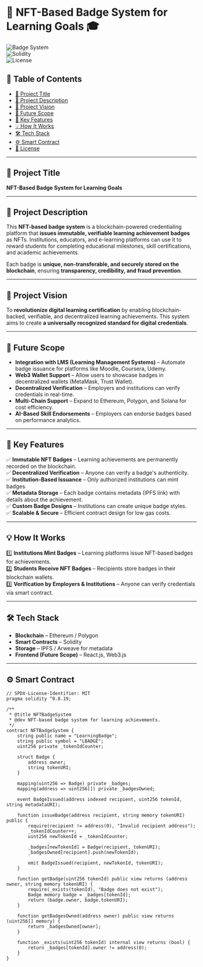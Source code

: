 # 🌟 NFT-Based Badge System for Learning Goals 🎓  

![Badge System](https://img.shields.io/badge/Status-Active-brightgreen)  
![Solidity](https://img.shields.io/badge/Solidity-%5E0.8.19-blue)  
![License](https://img.shields.io/badge/License-MIT-yellow)  

## 📌 Table of Contents  
- [📌 Project Title](#-project-title)  
- [📖 Project Description](#-project-description)  
- [🎯 Project Vision](#-project-vision)  
- [🚀 Future Scope](#-future-scope)  
- [🔑 Key Features](#-key-features)  
- [💡 How It Works](#-how-it-works)  
- [🛠️ Tech Stack](#-tech-stack)  
- [⚙️ Smart Contract](#-smart-contract)  
- [📜 License](#-license)  

---

## 📌 Project Title  
**NFT-Based Badge System for Learning Goals**  

---

## 📖 Project Description  
This **NFT-based badge system** is a blockchain-powered credentialing platform that **issues immutable, verifiable learning achievement badges** as NFTs. Institutions, educators, and e-learning platforms can use it to reward students for completing educational milestones, skill certifications, and academic achievements.  

Each badge is **unique, non-transferable, and securely stored on the blockchain**, ensuring **transparency, credibility, and fraud prevention**.  

---

## 🎯 Project Vision  
To **revolutionize digital learning certification** by enabling blockchain-backed, verifiable, and decentralized learning achievements. This system aims to create **a universally recognized standard for digital credentials**.  

---

## 🚀 Future Scope  
- **Integration with LMS (Learning Management Systems)** – Automate badge issuance for platforms like Moodle, Coursera, Udemy.  
- **Web3 Wallet Support** – Allow users to showcase badges in decentralized wallets (MetaMask, Trust Wallet).  
- **Decentralized Verification** – Employers and institutions can verify credentials in real-time.  
- **Multi-Chain Support** – Expand to Ethereum, Polygon, and Solana for cost efficiency.  
- **AI-Based Skill Endorsements** – Employers can endorse badges based on performance analytics.  

---

## 🔑 Key Features  
✅ **Immutable NFT Badges** – Learning achievements are permanently recorded on the blockchain.  
✅ **Decentralized Verification** – Anyone can verify a badge's authenticity.  
✅ **Institution-Based Issuance** – Only authorized institutions can mint badges.  
✅ **Metadata Storage** – Each badge contains metadata (IPFS link) with details about the achievement.  
✅ **Custom Badge Designs** – Institutions can create unique badge styles.  
✅ **Scalable & Secure** – Efficient contract design for low gas costs.  

---

## 💡 How It Works  
1️⃣ **Institutions Mint Badges** – Learning platforms issue NFT-based badges for achievements.  
2️⃣ **Students Receive NFT Badges** – Recipients store badges in their blockchain wallets.  
3️⃣ **Verification by Employers & Institutions** – Anyone can verify credentials via smart contract.  

---

## 🛠️ Tech Stack  
- **Blockchain** – Ethereum / Polygon  
- **Smart Contracts** – Solidity  
- **Storage** – IPFS / Arweave for metadata  
- **Frontend (Future Scope)** – React.js, Web3.js  

---

## ⚙️ Smart Contract  

```solidity
// SPDX-License-Identifier: MIT
pragma solidity ^0.8.19;

/**
 * @title NFTBadgeSystem
 * @dev NFT-based badge system for learning achievements.
 */
contract NFTBadgeSystem {
    string public name = "LearningBadge";
    string public symbol = "LBADGE";
    uint256 private _tokenIdCounter;
    
    struct Badge {
        address owner;
        string tokenURI;
    }
    
    mapping(uint256 => Badge) private _badges;
    mapping(address => uint256[]) private _badgesOwned;

    event BadgeIssued(address indexed recipient, uint256 tokenId, string metadataURI);
    
    function issueBadge(address recipient, string memory tokenURI) public {
        require(recipient != address(0), "Invalid recipient address");
        _tokenIdCounter++;
        uint256 newTokenId = _tokenIdCounter;
        
        _badges[newTokenId] = Badge(recipient, tokenURI);
        _badgesOwned[recipient].push(newTokenId);
        
        emit BadgeIssued(recipient, newTokenId, tokenURI);
    }

    function getBadge(uint256 tokenId) public view returns (address owner, string memory tokenURI) {
        require(_exists(tokenId), "Badge does not exist");
        Badge memory badge = _badges[tokenId];
        return (badge.owner, badge.tokenURI);
    }

    function getBadgesOwned(address owner) public view returns (uint256[] memory) {
        return _badgesOwned[owner];
    }

    function _exists(uint256 tokenId) internal view returns (bool) {
        return _badges[tokenId].owner != address(0);
    }
}
